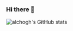 ### Hi there 👋

<!--
**alchogh/alchogh** is a ✨ _special_ ✨ repository because its `README.md` (this file) appears on your GitHub profile.

Here are some ideas to get you started:


![header](https://capsule-render.vercel.app/api?type=wave&color=auto&height=300&section=header&text=capsule%20render&fontSize=90)

- 🔭 I’m currently working on ...
- 🌱 I’m currently learning ...
- 👯 I’m looking to collaborate on ...
- 🤔 I’m looking for help with ...
- 💬 Ask me about ...
- 📫 How to reach me: ...
- 😄 Pronouns: ...
- ⚡ Fun fact: ...
-->


![alchogh's GitHub stats](https://github-readme-stats.vercel.app/api?username=alchogh&theme=prussian&show_icons=true)

<!--START_SECTION:waka-->
<!--END_SECTION:waka-->




